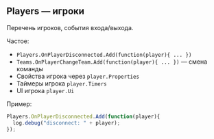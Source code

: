 ## Players — игроки

Перечень игроков, события входа/выхода.

Частое:
- `Players.OnPlayerDisconnected.Add(function(player){ ... })`
- `Teams.OnPlayerChangeTeam.Add(function(player){ ... })` — смена команды
- Свойства игрока через `player.Properties`
- Таймеры игрока `player.Timers`
- UI игрока `player.Ui`

Пример:
```javascript
Players.OnPlayerDisconnected.Add(function(player){
  log.debug("disconnect: " + player);
});
```

